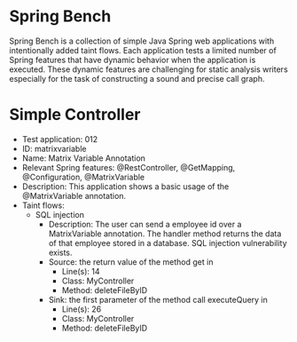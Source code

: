 # Spring Bench

Spring Bench is a collection of simple Java Spring web applications with intentionally added taint flows. 
Each application tests a limited number of Spring features that have dynamic behavior when the application is executed. 
These dynamic features are challenging for static analysis writers especially for the task of constructing a sound and precise call graph.   


# Simple Controller

* Test application: 012
* ID: matrixvariable
* Name: Matrix Variable Annotation
* Relevant Spring features: @RestController, @GetMapping, @Configuration, @MatrixVariable
* Description: This application shows a basic usage of the @MatrixVariable annotation. 
* Taint flows: 
  * SQL injection
    * Description: The user can send a employee id over a MatrixVariable annotation. The handler method returns the data of that employee stored in a database. SQL injection vulnerability exists.  
    * Source: the return value of the method get in 
        * Line(s): 14
        * Class: MyController
        * Method: deleteFileByID
    * Sink: the first parameter of the method call executeQuery in
        * Line(s): 26
        * Class: MyController
        * Method: deleteFileByID


